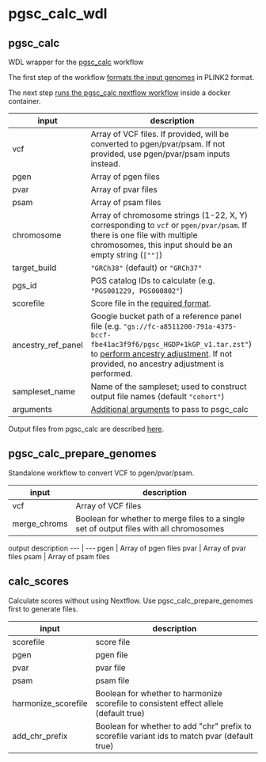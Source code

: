 # pgsc_calc_wdl

## pgsc_calc

WDL wrapper for the [pgsc_calc](https://pgsc-calc.readthedocs.io/en/latest/) workflow

The first step of the workflow [formats the input genomes](https://pgsc-calc.readthedocs.io/en/latest/how-to/prepare.html) in PLINK2 format.

The next step [runs the pgsc_calc nextflow workflow](https://pgsc-calc.readthedocs.io/en/latest/getting-started.html) inside a docker container. 

input | description
--- | ---
vcf | Array of VCF files. If provided, will be converted to pgen/pvar/psam. If not provided, use pgen/pvar/psam inputs instead.
pgen | Array of pgen files
pvar | Array of pvar files
psam | Array of psam files
chromosome | Array of chromosome strings (1-22, X, Y) corresponding to `vcf` or `pgen/pvar/psam`. If there is one file with multiple chromosomes, this input should be an empty string (`[""]`)
target_build | `"GRCh38"` (default) or `"GRCh37"`
pgs_id | PGS catalog IDs to calculate (e.g. `"PGS001229, PGS000802"`)
scorefile | Score file in the [required format](https://pgsc-calc.readthedocs.io/en/latest/how-to/calculate_custom.html).
ancestry_ref_panel | Google bucket path of a reference panel file (e.g. `"gs://fc-a8511200-791a-4375-bccf-fbe41ac3f9f6/pgsc_HGDP+1kGP_v1.tar.zst"`) to [perform ancestry adjustment](https://pgsc-calc.readthedocs.io/en/latest/explanation/geneticancestry.html). If not provided, no ancestry adjustment is performed.
sampleset_name | Name of the sampleset; used to construct output file names (default `"cohort"`)
arguments | [Additional arguments](https://pgsc-calc.readthedocs.io/en/latest/reference/params.html#param-ref) to pass to psgc_calc

Output files from pgsc_calc are described [here](https://pgsc-calc.readthedocs.io/en/latest/explanation/output.html#interpret).


## pgsc_calc_prepare_genomes

Standalone workflow to convert VCF to pgen/pvar/psam.

input | description
--- | ---
vcf | Array of VCF files
merge_chroms | Boolean for whether to merge files to a single set of output files with all chromosomes

output description
--- | ---
pgen | Array of pgen files
pvar | Array of pvar files
psam | Array of psam files


## calc_scores

Calculate scores without using Nextflow. Use pgsc_calc_prepare_genomes first to generate files.

input | description
--- | ---
scorefile | score file
pgen | pgen file
pvar | pvar file
psam | psam file
harmonize_scorefile | Boolean for whether to harmonize scorefile to consistent effect allele (default true)
add_chr_prefix | Boolean for whether to add "chr" prefix to scorefile variant ids to match pvar (default true)
